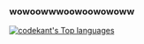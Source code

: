 ### wowoowwwoowoowowoww
<a href="//codekant.github.io/"><img src="https://github-readme-stats.vercel.app/api/top-langs/?username=codekant&layout=compact&theme=midnight-purple" title="codekant's Top languages"></a>

